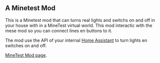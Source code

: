 ## A Minetest Mod

This is a Minetest mod that can turns real lights and switchs on and off in your house with in a MineTest virtual world. 
This mod interactic with the mese mod so you can connect lines en buttons to it.

The mod use the API of your internal [Home Assistant](https://www.home-assistant.io/) to turn lights en switches on and off.

[MineTest Mod page](https://content.minetest.net/packages/Jeff/homeassistant/).
